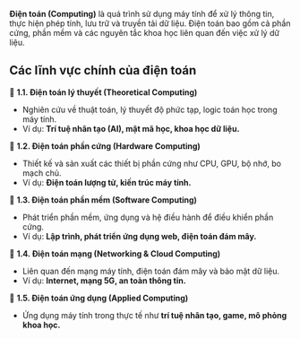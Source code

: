 **Điện toán (Computing)** là quá trình sử dụng máy tính để xử lý thông tin, thực hiện phép tính, lưu trữ và truyền tải dữ liệu. Điện toán bao gồm cả phần cứng, phần mềm và các nguyên tắc khoa học liên quan đến việc xử lý dữ liệu.

## Các lĩnh vực chính của điện toán

🔹 **1.1. Điện toán lý thuyết (Theoretical Computing)**

- Nghiên cứu về thuật toán, lý thuyết độ phức tạp, logic toán học trong máy tính.
- Ví dụ: **Trí tuệ nhân tạo (AI), mật mã học, khoa học dữ liệu.**

🔹 **1.2. Điện toán phần cứng (Hardware Computing)**

- Thiết kế và sản xuất các thiết bị phần cứng như CPU, GPU, bộ nhớ, bo mạch chủ.
- Ví dụ: **Điện toán lượng tử, kiến trúc máy tính.**

🔹 **1.3. Điện toán phần mềm (Software Computing)**

- Phát triển phần mềm, ứng dụng và hệ điều hành để điều khiển phần cứng.
- Ví dụ: **Lập trình, phát triển ứng dụng web, điện toán đám mây.**

🔹 **1.4. Điện toán mạng (Networking & Cloud Computing)**

- Liên quan đến mạng máy tính, điện toán đám mây và bảo mật dữ liệu.
- Ví dụ: **Internet, mạng 5G, an toàn thông tin.**

🔹 **1.5. Điện toán ứng dụng (Applied Computing)**

- Ứng dụng máy tính trong thực tế như **trí tuệ nhân tạo, game, mô phỏng khoa học.**